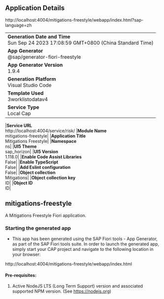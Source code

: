## Application Details

http://localhost:4004/mitigations-freestyle/webapp/index.html?sap-language=zh

|                                                                                         |
| --------------------------------------------------------------------------------------- |
| **Generation Date and Time**<br>Sun Sep 24 2023 17:08:59 GMT+0800 (China Standard Time) |
| **App Generator**<br>@sap/generator-fiori-freestyle                                     |
| **App Generator Version**<br>1.9.4                                                      |
| **Generation Platform**<br>Visual Studio Code                                           |
| **Template Used**<br>3worklistodatav4                                                   |
| **Service Type**<br>Local Cap                                                           |

|**Service URL**<br>http://localhost:4004/service/risk/
|**Module Name**<br>mitigations-freestyle|
|**Application Title**<br>Mitigations Freestyle|
|**Namespace**<br>ns|
|**UI5 Theme**<br>sap_horizon|
|**UI5 Version**<br>1.118.0|
|**Enable Code Assist Libraries**<br>False|
|**Enable TypeScript**<br>False|
|**Add Eslint configuration**<br>False|
|**Object collection**<br>Mitigations|
|**Object collection key**<br>ID|
|**Object ID**<br>ID|

## mitigations-freestyle

A Mitigations Freestyle Fiori application.

### Starting the generated app

- This app has been generated using the SAP Fiori tools - App Generator, as part of the SAP Fiori tools suite. In order to launch the generated app, simply start your CAP project and navigate to the following location in your browser:

http://localhost:4004/mitigations-freestyle/webapp/index.html

#### Pre-requisites:

1. Active NodeJS LTS (Long Term Support) version and associated supported NPM version. (See https://nodejs.org)
